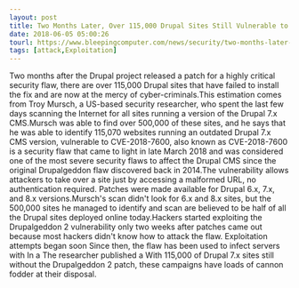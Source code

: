 ```yaml
---
layout: post
title: Two Months Later, Over 115,000 Drupal Sites Still Vulnerable to Drupalgeddon 2
date: 2018-06-05 05:00:26
tourl: https://www.bleepingcomputer.com/news/security/two-months-later-over-115-000-drupal-sites-still-vulnerable-to-drupalgeddon-2/
tags: [attack,Exploitation]
---
```

Two months after the Drupal project released a patch for a highly critical security flaw, there are over 115,000 Drupal sites that have failed to install the fix and are now at the mercy of cyber-criminals.This estimation comes from Troy Mursch, a US-based security researcher, who spent the last few days scanning the Internet for all sites running a version of the Drupal 7.x CMS.Mursch was able to find over 500,000 of these sites, and he says that he was able to identify 115,070 websites running an outdated Drupal 7.x CMS version, vulnerable to CVE-2018-7600, also known as CVE-2018-7600 is a security flaw that came to light in late March 2018 and was considered one of the most severe security flaws to affect the Drupal CMS since the original Drupalgeddon flaw discovered back in 2014.The vulnerability allows attackers to take over a site just by accessing a malformed URL, no authentication required. Patches were made available for Drupal 6.x, 7.x, and 8.x versions.Mursch's scan didn't look for 6.x and 8.x sites, but the 500,000 sites he managed to identify and scan are believed to be half of all the Drupal sites deployed online today.Hackers started exploiting the Drupalgeddon 2 vulnerability only two weeks after patches came out because most hackers didn't know how to attack the flaw. Exploitation attempts began soon Since then, the flaw has been used to infect servers with In a The researcher published a With 115,000 of Drupal 7.x sites still without the Drupalgeddon 2 patch, these campaigns have loads of cannon fodder at their disposal.